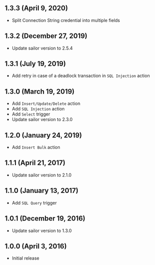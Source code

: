 ## 1.3.3 (April 9, 2020)

* Split Connection String credential into multiple fields

## 1.3.2 (December 27, 2019)

* Update sailor version to 2.5.4

## 1.3.1 (July 19, 2019)

* Add retry in case of a deadlock transaction in `SQL Injection` action

## 1.3.0 (March 19, 2019)

* Add `Insert/Update/Delete` action
* Add `SQL Injection` action
* Add `Select` trigger
* Update sailor version to 2.3.0

## 1.2.0 (January 24, 2019)

* Add `Insert Bulk` action

## 1.1.1 (April 21, 2017)

* Update sailor version to 2.1.0

## 1.1.0 (January 13, 2017)

* Add `SQL Query` trigger

## 1.0.1 (December 19, 2016)

* Update sailor version to 1.3.0

## 1.0.0 (April 3, 2016)

* Initial release